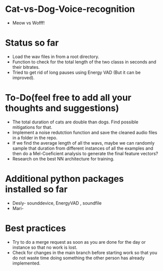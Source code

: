 # Cat-vs-Dog-Voice-recognition
* Meow vs Wofff!

# Status so far

* Load the wav files in from a root directory.
* Function to check for the total length of the two classs in seconds and their bitrates.
* Tried to get rid of long pauses using Energy VAD (But it can be improved).

# To-Do(feel free to add all your thoughts and suggestions)

* The total duration of cats are double than dogs. Find possible mitigations for that.
* Implement a noise redutction function and save the cleaned audio files in a folder in the repo.
* If we find the average length of all the wavs, maybe we can randomly sample that duration from different instances of all the examples and then do a Mel-Coeficient analysis to generate the final feature vectors?
* Research on the best NN architecture for training.

# Additional python packages installed so far

* Desly- sounddevice, EnergyVAD , soundfile
* Mari- 


# Best practices

* Try to do a merge request as soon as you are done for the day or instance so that no work is lost.
* Check for changes in the main branch before starting work so that you do not waste time doing something the other person has already implemented. 